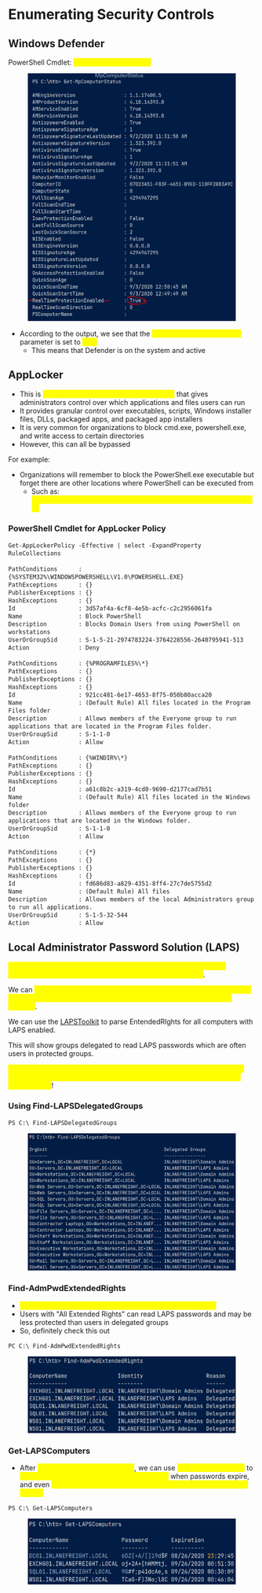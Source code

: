 # Enumerating Security Controls

## Windows Defender

PowerShell Cmdlet: <mark style="color:yellow;">Get-MpComputerStatus</mark>

<figure><img src="../../../.gitbook/assets/image (5) (1) (3).png" alt=""><figcaption></figcaption></figure>

* According to the output, we see that the <mark style="color:yellow;">RealTimeProtectionEnabled</mark> parameter is set to <mark style="color:yellow;">True</mark>
  * This means that Defender is on the system and active

## AppLocker

* This is <mark style="color:yellow;">Microsoft's application whitelisting utility</mark> that gives administrators control over which applications and files users can run
* It provides granular control over executables, scripts, Windows installer files, DLLs, packaged apps, and packaged app installers
* It is very common for organizations to block cmd.exe, powershell.exe, and write access to certain directories
* However, this can all be bypassed

For example:

* Organizations will remember to block the PowerShell.exe executable but forget there are other locations where PowerShell can be executed from
  * Such as: <mark style="color:yellow;">%SystemRoot%\SysWOW64\WindowsPowerShell\v1.0\powershell.exe</mark>

### PowerShell Cmdlet for AppLocker Policy

```
Get-AppLockerPolicy -Effective | select -ExpandProperty RuleCollections

PathConditions      : {%SYSTEM32%\WINDOWSPOWERSHELL\V1.0\POWERSHELL.EXE}
PathExceptions      : {}
PublisherExceptions : {}
HashExceptions      : {}
Id                  : 3d57af4a-6cf8-4e5b-acfc-c2c2956061fa
Name                : Block PowerShell
Description         : Blocks Domain Users from using PowerShell on workstations
UserOrGroupSid      : S-1-5-21-2974783224-3764228556-2640795941-513
Action              : Deny

PathConditions      : {%PROGRAMFILES%\*}
PathExceptions      : {}
PublisherExceptions : {}
HashExceptions      : {}
Id                  : 921cc481-6e17-4653-8f75-050b80acca20
Name                : (Default Rule) All files located in the Program Files folder
Description         : Allows members of the Everyone group to run applications that are located in the Program Files folder.
UserOrGroupSid      : S-1-1-0
Action              : Allow

PathConditions      : {%WINDIR%\*}
PathExceptions      : {}
PublisherExceptions : {}
HashExceptions      : {}
Id                  : a61c8b2c-a319-4cd0-9690-d2177cad7b51
Name                : (Default Rule) All files located in the Windows folder
Description         : Allows members of the Everyone group to run applications that are located in the Windows folder.
UserOrGroupSid      : S-1-1-0
Action              : Allow

PathConditions      : {*}
PathExceptions      : {}
PublisherExceptions : {}
HashExceptions      : {}
Id                  : fd686d83-a829-4351-8ff4-27c7de5755d2
Name                : (Default Rule) All files
Description         : Allows members of the local Administrators group to run all applications.
UserOrGroupSid      : S-1-5-32-544
Action              : Allow
```

## Local Administrator Password Solution (LAPS)

<mark style="color:yellow;">This technology is used to randomize and rotate local administrator passwords on Windows hosts and prevent lateral movement</mark>.&#x20;

We can <mark style="color:yellow;">enumerate what domain users can read the LAPS password set for machines with LAPS installed and what machines do NOT have LAPS installed</mark>.

We can use the [LAPSToolkit](https://github.com/leoloobeek/LAPSToolkit) to parse EntendedRIghts for all computers with LAPS enabled.

This will show groups delegated to read LAPS passwords which are often users in protected groups.

<mark style="color:yellow;">An account that has joined a computer to a domain receives all Extended Rights over that host and this right gives the account the ability to READ PASSWORDS</mark>!

### Using Find-LAPSDelegatedGroups

```
PS C:\ Find-LAPSDelegatedGroups
```

<figure><img src="../../../.gitbook/assets/image (2) (2) (2).png" alt=""><figcaption></figcaption></figure>

### Find-AdmPwdExtendedRights

* <mark style="color:yellow;">This checks the rights on each computer with LAPS installed</mark>
* Users with "All Extended Rights" can read LAPS passwords and may be less protected than users in delegated groups
* So, definitely check this out

```
PC C:\ Find-AdmPwdExtendedRights
```

<figure><img src="../../../.gitbook/assets/image (1) (1) (6) (1).png" alt=""><figcaption></figcaption></figure>

### Get-LAPSComputers

* After <mark style="color:yellow;">Find-AdmPwdExtendedRights</mark>, we can use <mark style="color:yellow;">Get-LAPSComputers</mark> to <mark style="color:yellow;">search for computers that have LAPS enabled</mark> when passwords expire, and even <mark style="color:yellow;">obtain the randomized passwords in cleartext if our user has access</mark>

```
PS C:\ Get-LAPSComputers
```

<figure><img src="../../../.gitbook/assets/image (4) (9).png" alt=""><figcaption></figcaption></figure>
